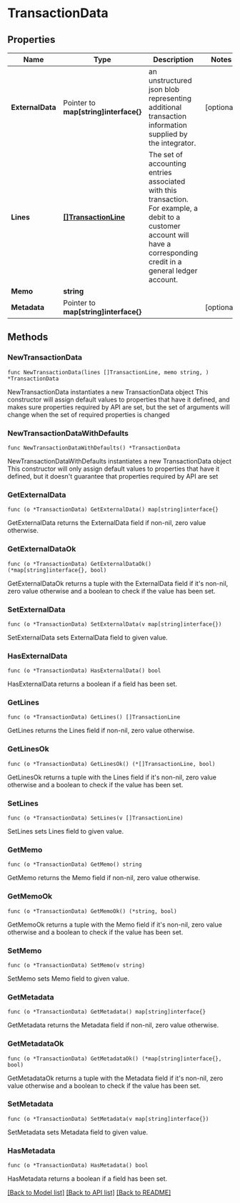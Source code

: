 # TransactionData

## Properties

Name | Type | Description | Notes
------------ | ------------- | ------------- | -------------
**ExternalData** | Pointer to **map[string]interface{}** | an unstructured json blob representing additional transaction information supplied by the integrator. | [optional] 
**Lines** | [**[]TransactionLine**](TransactionLine.md) | The set of accounting entries associated with this transaction. For example, a debit to a customer account will have a corresponding credit in a general ledger account. | 
**Memo** | **string** |  | 
**Metadata** | Pointer to **map[string]interface{}** |  | [optional] 

## Methods

### NewTransactionData

`func NewTransactionData(lines []TransactionLine, memo string, ) *TransactionData`

NewTransactionData instantiates a new TransactionData object
This constructor will assign default values to properties that have it defined,
and makes sure properties required by API are set, but the set of arguments
will change when the set of required properties is changed

### NewTransactionDataWithDefaults

`func NewTransactionDataWithDefaults() *TransactionData`

NewTransactionDataWithDefaults instantiates a new TransactionData object
This constructor will only assign default values to properties that have it defined,
but it doesn't guarantee that properties required by API are set

### GetExternalData

`func (o *TransactionData) GetExternalData() map[string]interface{}`

GetExternalData returns the ExternalData field if non-nil, zero value otherwise.

### GetExternalDataOk

`func (o *TransactionData) GetExternalDataOk() (*map[string]interface{}, bool)`

GetExternalDataOk returns a tuple with the ExternalData field if it's non-nil, zero value otherwise
and a boolean to check if the value has been set.

### SetExternalData

`func (o *TransactionData) SetExternalData(v map[string]interface{})`

SetExternalData sets ExternalData field to given value.

### HasExternalData

`func (o *TransactionData) HasExternalData() bool`

HasExternalData returns a boolean if a field has been set.

### GetLines

`func (o *TransactionData) GetLines() []TransactionLine`

GetLines returns the Lines field if non-nil, zero value otherwise.

### GetLinesOk

`func (o *TransactionData) GetLinesOk() (*[]TransactionLine, bool)`

GetLinesOk returns a tuple with the Lines field if it's non-nil, zero value otherwise
and a boolean to check if the value has been set.

### SetLines

`func (o *TransactionData) SetLines(v []TransactionLine)`

SetLines sets Lines field to given value.


### GetMemo

`func (o *TransactionData) GetMemo() string`

GetMemo returns the Memo field if non-nil, zero value otherwise.

### GetMemoOk

`func (o *TransactionData) GetMemoOk() (*string, bool)`

GetMemoOk returns a tuple with the Memo field if it's non-nil, zero value otherwise
and a boolean to check if the value has been set.

### SetMemo

`func (o *TransactionData) SetMemo(v string)`

SetMemo sets Memo field to given value.


### GetMetadata

`func (o *TransactionData) GetMetadata() map[string]interface{}`

GetMetadata returns the Metadata field if non-nil, zero value otherwise.

### GetMetadataOk

`func (o *TransactionData) GetMetadataOk() (*map[string]interface{}, bool)`

GetMetadataOk returns a tuple with the Metadata field if it's non-nil, zero value otherwise
and a boolean to check if the value has been set.

### SetMetadata

`func (o *TransactionData) SetMetadata(v map[string]interface{})`

SetMetadata sets Metadata field to given value.

### HasMetadata

`func (o *TransactionData) HasMetadata() bool`

HasMetadata returns a boolean if a field has been set.


[[Back to Model list]](../README.md#documentation-for-models) [[Back to API list]](../README.md#documentation-for-api-endpoints) [[Back to README]](../README.md)


